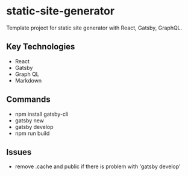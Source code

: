 # static-site-generator

Template project for static site generator with React, Gatsby, GraphQL.

## Key Technologies

- React
- Gatsby
- Graph QL
- Markdown

## Commands

- npm install gatsby-cli
- gatsby new <project name>
- gatsby develop
- npm run build

## Issues

- remove .cache and public if there is problem with 'gatsby develop'
